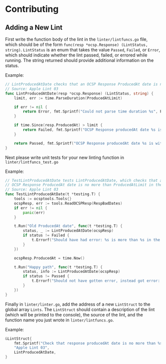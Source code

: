 # Contributing

## Adding a New Lint

First write the function body of the lint in the `linter/lintfuncs.go` file, which should be of the form `func(resp *ocsp.Response) (LintStatus, string)`. `LintStatus` is an enum that takes the value `Passed`, `Failed`, or `Error`, which should indicate whether the lint passed, failed, or errored while running. The string returned should provide additional information on the status.

Example:

```go
// LintProducedAtDate checks that an OCSP Response ProducedAt date is no more than ProducedAtLimit in the past
// Source: Apple Lint 03
func LintProducedAtDate(resp *ocsp.Response) (LintStatus, string) {
	limit, err := time.ParseDuration(ProducedAtLimit)

	if err != nil {
		return Error, fmt.Sprintf("Could not parse time duration %s", ProducedAtLimit)
	}

	if time.Since(resp.ProducedAt) > limit {
		return Failed, fmt.Sprintf("OCSP Response producedAt date %s is more than %s in the past", resp.ProducedAt, ProducedAtLimit)
	}

	return Passed, fmt.Sprintf("OCSP Response producedAt date %s is within %s of the past", resp.ProducedAt, ProducedAtLimit)
}
```

Next please write unit tests for your new linting function in `linter/lintfuncs_test.go`

Example:

```go
// TestLintProducedAtDate tests LintProducedAtDate, which checks that an
// OCSP Response ProducedAt date is no more than ProducedAtLimit in the past
// Source: Apple Lint 03
func TestLintProducedAtDate(t *testing.T) {
	tools := ocsptools.Tools{}
	ocspResp, err := tools.ReadOCSPResp(RespBadDates)
	if err != nil {
		panic(err)
	}

	t.Run("Old ProducedAt date", func(t *testing.T) {
		status, _ := LintProducedAtDate(ocspResp)
		if status != Failed {
			t.Errorf("Should have had error: %s is more than %s in the past", ocspResp.ProducedAt.String(), ProducedAtLimit)
		}
	})

	ocspResp.ProducedAt = time.Now()

	t.Run("Happy path", func(t *testing.T) {
		status, info := LintProducedAtDate(ocspResp)
		if status != Passed {
			t.Errorf("Should not have gotten error, instead got error: %s", info)
		}
	})
}
```

Finally in `linter/linter.go`, add the address of a new `LintStruct` to the global array `Lints`. The `LintStruct` should contain a description of the lint (which will be printed to the console), the source of the lint, and the function name you just wrote in `linter/lintfuncs.go`.

Example:
```go
&LintStruct{
	fmt.Sprintf("Check that response producedAt date is no more than %s in the past", ProducedAtLimit),
	"Apple Lint 03",
	LintProducedAtDate,
}
```


